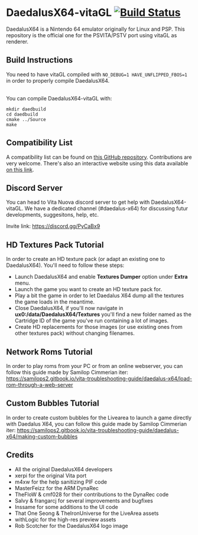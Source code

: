 # DaedalusX64-vitaGL [![Build Status](https://dev.azure.com/rinnegatamante/Daedalus%20X64/_apis/build/status/Rinnegatamante.DaedalusX64-vitaGL?branchName=master)](https://dev.azure.com/rinnegatamante/Daedalus%20X64/_build/latest?definitionId=2&branchName=master)
 
DaedalusX64 is a Nintendo 64 emulator originally for Linux and PSP. This repository is the official one for the PSVITA/PSTV port using vitaGL as renderer.

## Build Instructions

You need to have vitaGL compiled with `NO_DEBUG=1 HAVE_UNFLIPPED_FBOS=1` in order to properly compile DaedalusX64.<br><br>

You can compile DaedalusX64-vitaGL with:
```
mkdir daedbuild
cd daedbuild
cmake ../Source
make
```
 
## Compatibility List
 
A compatibility list can be found on [this GitHub repository](https://github.com/Rinnegatamante/DaedalusX64-vitaGL-Compatibility/issues). Contributions are very welcome. There's also an interactive website using this data available [on this link](https://daedalusx64.rinnegatamante.it/).

## Discord Server

You can head to Vita Nuova discord server to get help with DaedalusX64-vitaGL. We have a dedicated channel (#daedalus-x64) for discussing futur developments, suggesitons, help, etc.
 
Invite link: https://discord.gg/PyCaBx9

## HD Textures Pack Tutorial
In order to create an HD texture pack (or adapt an existing one to DaedalusX64). You'll need to follow these steps:
* Launch DaedalusX64 and enable **Textures Dumper** option under **Extra** menu.
* Launch the game you want to create an HD texture pack for.
* Play a bit the game in order to let Daedalus X64 dump all the textures the game loads in the meantime.
* Close DaedalusX64, if you'll now navigate in **ux0:/data/DaedalusX64/Textures** you'll find a new folder named as the Cartridge ID of the game you've run containing a lot of images.
* Create HD replacements for those images (or use existing ones from other textures pack) without changing filenames.

## Network Roms Tutorial
In order to play roms from your PC or from an online webserver, you can follow this guide made by Samilop Cimmerian iter:
https://samilops2.gitbook.io/vita-troubleshooting-guide/daedalus-x64/load-rom-through-a-web-server

## Custom Bubbles Tutorial
In order to create custom bubbles for the Livearea to launch a game directly with Daedalus X64, you can follow this guide made by Samilop Cimmerian iter:
https://samilops2.gitbook.io/vita-troubleshooting-guide/daedalus-x64/making-custom-bubbles

## Credits
 
- All the original DaedalusX64 developers
- xerpi for the original Vita port
- m4xw for the help sanitizing PIF code
- MasterFeizz for the ARM DynaRec
- TheFloW & cmf028 for their contributions to the DynaRec code
- Salvy & frangarcj for several improvements and bugfixes
- Inssame for some additions to the UI code
- That One Seong & TheIronUniverse for the LiveArea assets
- withLogic for the high-res preview assets
- Rob Scotcher for the DaedalusX64 logo image
